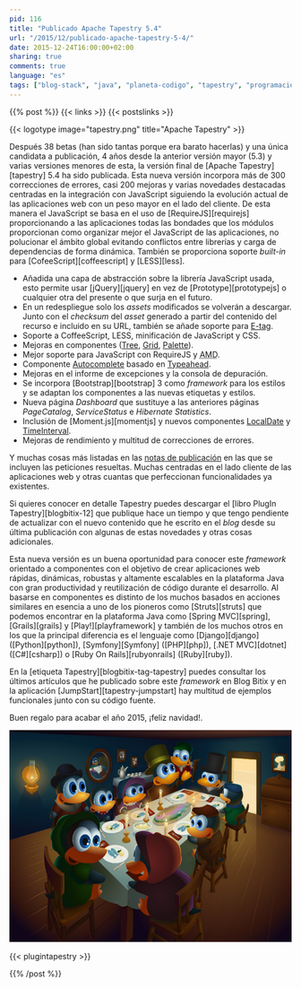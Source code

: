 ```yaml
---
pid: 116
title: "Publicado Apache Tapestry 5.4"
url: "/2015/12/publicado-apache-tapestry-5-4/"
date: 2015-12-24T16:00:00+02:00
sharing: true
comments: true
language: "es"
tags: ["blog-stack", "java", "planeta-codigo", "tapestry", "programacion"]
---
```


{{% post %}}
{{< links >}}
{{< postslinks >}}

{{< logotype image="tapestry.png" title="Apache Tapestry" >}}

Después 38 betas (han sido tantas porque era barato hacerlas) y una única candidata a publicación, 4 años desde la anterior versión mayor (5.3) y varias versiones menores de esta, la versión final de [Apache Tapestry][tapestry] 5.4 ha sido publicada. Esta nueva versión incorpora más de 300 correcciones de errores, casi 200 mejoras y varias novedades destacadas  centradas en la integración con JavaScript siguiendo la evolución actual de las aplicaciones web con un peso mayor en el lado del cliente. De esta manera el JavaScript se basa en el uso de [RequireJS][requirejs] proporcionando a las aplicaciones todas las bondades que los módulos proporcionan como organizar mejor el JavaScript de las aplicaciones, no polucionar el ámbito global evitando conflictos entre librerías y carga de dependencias de forma dinámica. También se proporciona soporte _built-in_ para [CofeeScript][coffeescript] y [LESS][less].

- Añadida una capa de abstracción sobre la librería JavaScript usada, esto permite usar [jQuery][jquery] en vez de [Prototype][prototypejs] o cualquier otra del presente o que surja en el futuro.
- En un redespliegue solo los _assets_ modificados se volverán a descargar. Junto con el _checksum_ del _asset_ generado a partir del contenido del recurso e incluido en su URL, también se añade soporte para [E-tag](https://en.wikipedia.org/wiki/HTTP_ETag).
- Soporte a CoffeeScript, LESS, minificación de JavaScript y CSS.
- Mejoras en componentes ([Tree](http://tapestry.apache.org/current/apidocs/org/apache/tapestry5/corelib/components/Tree.html), [Grid](http://tapestry.apache.org/current/apidocs/org/apache/tapestry5/corelib/components/Grid.html), [Palette](http://tapestry.apache.org/current/apidocs/org/apache/tapestry5/corelib/components/Palette.html)).
- Mejor soporte para JavaScript con  RequireJS y <abbr title="Asynchronous Module Definition">AMD</abbr>.
- Componente [Autocomplete](http://tapestry.apache.org/current/apidocs/org/apache/tapestry5/corelib/mixins/Autocomplete.html) basado en [Typeahead](https://twitter.github.io/typeahead.js/).
- Mejoras en el informe de excepciones y la consola de depuración.
- Se incorpora [Bootstrap][bootstrap] 3 como _framework_ para los estilos y se adaptan los componentes a las nuevas etiquetas y estilos.
- Nueva página _Dashboard_ que sustituye a las anteriores páginas _PageCatalog_, _ServiceStatus_ e _Hibernate
Statistics_.
- Inclusión de [Moment.js][momentjs] y nuevos componentes [LocalDate](http://tapestry.apache.org/current/apidocs/org/apache/tapestry5/corelib/components/LocalDate.html) y [TimeInterval](http://tapestry.apache.org/current/apidocs/org/apache/tapestry5/corelib/components/TimeInterval.html).
- Mejoras de rendimiento y multitud de correcciones de errores.

Y muchas cosas más listadas en las [notas de publicación](http://tapestry.apache.org/release-notes-54.html) en las que se incluyen las peticiones resueltas. Muchas centradas en el lado cliente de las aplicaciones web y otras cuantas que perfeccionan funcionalidades ya existentes.

Si quieres conocer en detalle Tapestry puedes descargar el [libro PlugIn Tapestry][blogbitix-12] que publique hace un tiempo y que tengo pendiente de actualizar con el nuevo contenido que he escrito en el _blog_ desde su última publicación con algunas de estas novedades y otras cosas adicionales.

Esta nueva versión es un buena oportunidad para conocer este _framework_ orientado a componentes con el objetivo de crear aplicaciones web rápidas, dinámicas, robustas y altamente escalables en la plataforma Java con gran productividad y reutilización de código durante el desarrollo. Al basarse en componentes es distinto de los muchos basados en acciones similares en esencia a uno de los pioneros como [Struts][struts] que podemos encontrar en la plataforma Java como [Spring MVC][spring], [Grails][grails] y [Play!][playframework] y también de los muchos otros en los que la principal diferencia es el lenguaje como [Django][django] ([Python][python]), [Symfony][Symfony] ([PHP][php]), [.NET MVC][dotnet] ([C#][csharp]) o [Ruby On Rails][rubyonrails] ([Ruby][ruby]).

En la [etiqueta Tapestry][blogbitix-tag-tapestry] puedes consultar los últimos artículos que he publicado sobre este _framework_ en Blog Bitix y en la aplicación [JumpStart][tapestry-jumpstart] hay multitud de ejemplos funcionales junto con su código fuente.

Buen regalo para acabar el año 2015, ¡feliz navidad!.

<div class="media" style="text-align: center;">
    <img src="assets/images/custom/posts/116/christmastux2015.jpg" alt="ChristmasTux 2015" title="ChristmasTux 2015">
</div>

{{< plugintapestry >}}

{{% /post %}}
